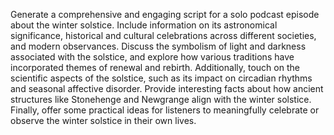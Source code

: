 Generate a comprehensive and engaging script for a solo podcast episode about the winter solstice. Include information on its astronomical significance, historical and cultural celebrations across different societies, and modern observances. Discuss the symbolism of light and darkness associated with the solstice, and explore how various traditions have incorporated themes of renewal and rebirth. Additionally, touch on the scientific aspects of the solstice, such as its impact on circadian rhythms and seasonal affective disorder. Provide interesting facts about how ancient structures like Stonehenge and Newgrange align with the winter solstice. Finally, offer some practical ideas for listeners to meaningfully celebrate or observe the winter solstice in their own lives.